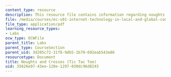 ```yaml
---
content_type: resource
description: This resource file contains information regarding noughts and crosses.
file: /media/courses/ec-s01-internet-technology-in-local-and-global-communities-spring-2005-summer-2005/35626e9743ee128e1297030dc96d8243_MITEC_S01S05_noughtscros.pdf
file_type: application/pdf
learning_resource_types:
- Labs
ocw_type: OCWFile
parent_title: Labs
parent_type: CourseSection
parent_uid: 3d205c72-31f8-9db5-2b70-692eab543e86
resourcetype: Document
title: Noughts and Crosses (Tic Tac Toe)
uid: 35626e97-43ee-128e-1297-030dc96d8243
---
```

